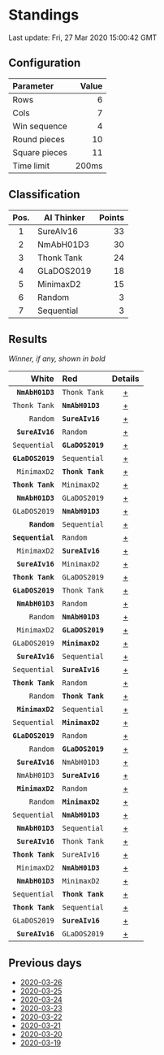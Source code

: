 # Standings

Last update: Fri, 27 Mar 2020 15:00:42 GMT

## Configuration

| Parameter      | Value             |
|:-------------- | ----------------: |
| Rows          | 6        |
| Cols          | 7        |
| Win sequence  | 4 |
| Round pieces  | 10  |
| Square pieces | 11 |
| Time limit    | 200ms     |

## Classification

| Pos. | AI Thinker | Points |
|:----:| ---------- | -----: |
| 1 | SureAIv16 | 33 |
| 2 | NmAbH01D3 | 30 |
| 3 | Thonk Tank | 24 |
| 4 | GLaDOS2019 | 18 |
| 5 | MinimaxD2 | 15 |
| 6 | Random | 3 |
| 7 | Sequential | 3 |

## Results

_Winner, if any, shown in bold_

| White |   Red   | Details |
| -----:|:------- | :-----: |
| **`NmAbH01D3`** | `Thonk Tank` | [+](results/NmAbH01D3vsThonkTank.txt) |
| `Thonk Tank` | **`NmAbH01D3`** | [+](results/ThonkTankvsNmAbH01D3.txt) |
| `Random` | **`SureAIv16`** | [+](results/RandomvsSureAIv16.txt) |
| **`SureAIv16`** | `Random` | [+](results/SureAIv16vsRandom.txt) |
| `Sequential` | **`GLaDOS2019`** | [+](results/SequentialvsGLaDOS2019.txt) |
| **`GLaDOS2019`** | `Sequential` | [+](results/GLaDOS2019vsSequential.txt) |
| `MinimaxD2` | **`Thonk Tank`** | [+](results/MinimaxD2vsThonkTank.txt) |
| **`Thonk Tank`** | `MinimaxD2` | [+](results/ThonkTankvsMinimaxD2.txt) |
| **`NmAbH01D3`** | `GLaDOS2019` | [+](results/NmAbH01D3vsGLaDOS2019.txt) |
| `GLaDOS2019` | **`NmAbH01D3`** | [+](results/GLaDOS2019vsNmAbH01D3.txt) |
| **`Random`** | `Sequential` | [+](results/RandomvsSequential.txt) |
| **`Sequential`** | `Random` | [+](results/SequentialvsRandom.txt) |
| `MinimaxD2` | **`SureAIv16`** | [+](results/MinimaxD2vsSureAIv16.txt) |
| **`SureAIv16`** | `MinimaxD2` | [+](results/SureAIv16vsMinimaxD2.txt) |
| **`Thonk Tank`** | `GLaDOS2019` | [+](results/ThonkTankvsGLaDOS2019.txt) |
| **`GLaDOS2019`** | `Thonk Tank` | [+](results/GLaDOS2019vsThonkTank.txt) |
| **`NmAbH01D3`** | `Random` | [+](results/NmAbH01D3vsRandom.txt) |
| `Random` | **`NmAbH01D3`** | [+](results/RandomvsNmAbH01D3.txt) |
| `MinimaxD2` | **`GLaDOS2019`** | [+](results/MinimaxD2vsGLaDOS2019.txt) |
| `GLaDOS2019` | **`MinimaxD2`** | [+](results/GLaDOS2019vsMinimaxD2.txt) |
| **`SureAIv16`** | `Sequential` | [+](results/SureAIv16vsSequential.txt) |
| `Sequential` | **`SureAIv16`** | [+](results/SequentialvsSureAIv16.txt) |
| **`Thonk Tank`** | `Random` | [+](results/ThonkTankvsRandom.txt) |
| `Random` | **`Thonk Tank`** | [+](results/RandomvsThonkTank.txt) |
| **`MinimaxD2`** | `Sequential` | [+](results/MinimaxD2vsSequential.txt) |
| `Sequential` | **`MinimaxD2`** | [+](results/SequentialvsMinimaxD2.txt) |
| **`GLaDOS2019`** | `Random` | [+](results/GLaDOS2019vsRandom.txt) |
| `Random` | **`GLaDOS2019`** | [+](results/RandomvsGLaDOS2019.txt) |
| **`SureAIv16`** | `NmAbH01D3` | [+](results/SureAIv16vsNmAbH01D3.txt) |
| `NmAbH01D3` | **`SureAIv16`** | [+](results/NmAbH01D3vsSureAIv16.txt) |
| **`MinimaxD2`** | `Random` | [+](results/MinimaxD2vsRandom.txt) |
| `Random` | **`MinimaxD2`** | [+](results/RandomvsMinimaxD2.txt) |
| `Sequential` | **`NmAbH01D3`** | [+](results/SequentialvsNmAbH01D3.txt) |
| **`NmAbH01D3`** | `Sequential` | [+](results/NmAbH01D3vsSequential.txt) |
| **`SureAIv16`** | `Thonk Tank` | [+](results/SureAIv16vsThonkTank.txt) |
| **`Thonk Tank`** | `SureAIv16` | [+](results/ThonkTankvsSureAIv16.txt) |
| `MinimaxD2` | **`NmAbH01D3`** | [+](results/MinimaxD2vsNmAbH01D3.txt) |
| **`NmAbH01D3`** | `MinimaxD2` | [+](results/NmAbH01D3vsMinimaxD2.txt) |
| `Sequential` | **`Thonk Tank`** | [+](results/SequentialvsThonkTank.txt) |
| **`Thonk Tank`** | `Sequential` | [+](results/ThonkTankvsSequential.txt) |
| `GLaDOS2019` | **`SureAIv16`** | [+](results/GLaDOS2019vsSureAIv16.txt) |
| **`SureAIv16`** | `GLaDOS2019` | [+](results/SureAIv16vsGLaDOS2019.txt) |

## Previous days

* [2020-03-26](../2020-03-26/standings.md)
* [2020-03-25](../2020-03-25/standings.md)
* [2020-03-24](../2020-03-24/standings.md)
* [2020-03-23](../2020-03-23/standings.md)
* [2020-03-22](../2020-03-22/standings.md)
* [2020-03-21](../2020-03-21/standings.md)
* [2020-03-20](../2020-03-20/standings.md)
* [2020-03-19](../2020-03-19/standings.md)
